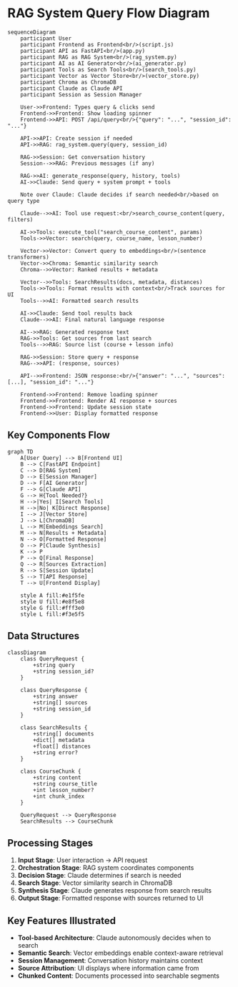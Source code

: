 # RAG System Query Flow Diagram

```mermaid
sequenceDiagram
    participant User
    participant Frontend as Frontend<br/>(script.js)
    participant API as FastAPI<br/>(app.py)
    participant RAG as RAG System<br/>(rag_system.py)
    participant AI as AI Generator<br/>(ai_generator.py)
    participant Tools as Search Tools<br/>(search_tools.py)
    participant Vector as Vector Store<br/>(vector_store.py)
    participant Chroma as ChromaDB
    participant Claude as Claude API
    participant Session as Session Manager

    User->>Frontend: Types query & clicks send
    Frontend->>Frontend: Show loading spinner
    Frontend->>API: POST /api/query<br/>{"query": "...", "session_id": "..."}
    
    API->>API: Create session if needed
    API->>RAG: rag_system.query(query, session_id)
    
    RAG->>Session: Get conversation history
    Session-->>RAG: Previous messages (if any)
    
    RAG->>AI: generate_response(query, history, tools)
    AI->>Claude: Send query + system prompt + tools
    
    Note over Claude: Claude decides if search needed<br/>based on query type
    
    Claude-->>AI: Tool use request:<br/>search_course_content(query, filters)
    
    AI->>Tools: execute_tool("search_course_content", params)
    Tools->>Vector: search(query, course_name, lesson_number)
    
    Vector->>Vector: Convert query to embeddings<br/>(sentence transformers)
    Vector->>Chroma: Semantic similarity search
    Chroma-->>Vector: Ranked results + metadata
    
    Vector-->>Tools: SearchResults(docs, metadata, distances)
    Tools->>Tools: Format results with context<br/>Track sources for UI
    Tools-->>AI: Formatted search results
    
    AI->>Claude: Send tool results back
    Claude-->>AI: Final natural language response
    
    AI-->>RAG: Generated response text
    RAG->>Tools: Get sources from last search
    Tools-->>RAG: Source list (course + lesson info)
    
    RAG->>Session: Store query + response
    RAG-->>API: (response, sources)
    
    API-->>Frontend: JSON response:<br/>{"answer": "...", "sources": [...], "session_id": "..."}
    
    Frontend->>Frontend: Remove loading spinner
    Frontend->>Frontend: Render AI response + sources
    Frontend->>Frontend: Update session state
    Frontend->>User: Display formatted response
```

## Key Components Flow

```mermaid
graph TD
    A[User Query] --> B[Frontend UI]
    B --> C[FastAPI Endpoint]
    C --> D[RAG System]
    D --> E[Session Manager]
    D --> F[AI Generator]
    F --> G[Claude API]
    G --> H{Tool Needed?}
    H -->|Yes| I[Search Tools]
    H -->|No| K[Direct Response]
    I --> J[Vector Store]
    J --> L[ChromaDB]
    L --> M[Embeddings Search]
    M --> N[Results + Metadata]
    N --> O[Formatted Response]
    O --> P[Claude Synthesis]
    K --> P
    P --> Q[Final Response]
    Q --> R[Sources Extraction]
    R --> S[Session Update]
    S --> T[API Response]
    T --> U[Frontend Display]
    
    style A fill:#e1f5fe
    style U fill:#e8f5e8
    style G fill:#fff3e0
    style L fill:#f3e5f5
```

## Data Structures

```mermaid
classDiagram
    class QueryRequest {
        +string query
        +string session_id?
    }
    
    class QueryResponse {
        +string answer
        +string[] sources
        +string session_id
    }
    
    class SearchResults {
        +string[] documents
        +dict[] metadata
        +float[] distances
        +string error?
    }
    
    class CourseChunk {
        +string content
        +string course_title
        +int lesson_number?
        +int chunk_index
    }
    
    QueryRequest --> QueryResponse
    SearchResults --> CourseChunk
```

## Processing Stages

1. **Input Stage**: User interaction → API request
2. **Orchestration Stage**: RAG system coordinates components
3. **Decision Stage**: Claude determines if search is needed
4. **Search Stage**: Vector similarity search in ChromaDB
5. **Synthesis Stage**: Claude generates response from search results
6. **Output Stage**: Formatted response with sources returned to UI

## Key Features Illustrated

- **Tool-based Architecture**: Claude autonomously decides when to search
- **Semantic Search**: Vector embeddings enable context-aware retrieval
- **Session Management**: Conversation history maintains context
- **Source Attribution**: UI displays where information came from
- **Chunked Content**: Documents processed into searchable segments